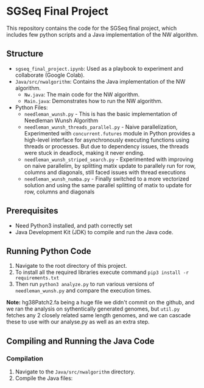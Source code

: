 # SGSeq Final Project

This repository contains the code for the SGSeq final project, which includes few python scripts and a Java implementation of the NW algorithm.

## Structure

- `sgseq_final_project.ipynb`: Used as a playbook to experiment and collaborate (Google Colab).
- `Java/src/nwalgorithm`: Contains the Java implementation of the NW algorithm.
  - `Nw.java`: The main code for the NW algorithm.
  - `Main.java`: Demonstrates how to run the NW algorithm.
- Python Files:
    - `needleman_wunsh.py` - This is has the basic implementation of Needleman Wunsh Algorithm
    - `needleman_wunsh_threads_parallel.py` - Naive parallelization, Experimented with `concurrent.futures` module in Python provides a high-level interface for asynchronously executing functions using threads or processes. But due to dependency issues, the threads were stuck in deadlock, making it never ending.
    - `needleman_wunsh_striped_search.py` - Experimented with improving on naive parallelim, by splitting matix update to parallely run for row, columns and diagonals, still faced issues with thread executions
    - `needleman_wunsh_numba.py` - Finally switched to a more vectorized solution and using the same parallel splitting of matix to update for row, columns and diagonals

## Prerequisites

- Need Python3 installed, and path correctly set 
- Java Development Kit (JDK) to compile and run the Java code.

## Running Python Code

1. Navigate to the root directory of this project.
2. To install all the required libraries execute command `pip3 install -r requirements.txt`
3. Then run `python3 analyze.py` to run various versions of `needleman_wunsh.py` and compare the execution times.

**Note:** hg38Patch2.fa being a huge file we didn't commit on the github, and we ran the analysis on sythentically generated genomes, but `util.py` fetches any 2 closely related same length genomes, and we can cascade these to use with our analyse.py as well as an extra step.


## Compiling and Running the Java Code

### Compilation

1. Navigate to the `Java/src/nwalgorithm` directory.
2. Compile the Java files:
